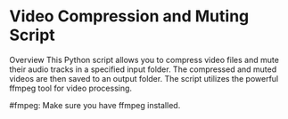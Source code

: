 # Video Compression and Muting Script

Overview
This Python script allows you to compress video files and mute their audio tracks in a specified input folder. 
The compressed and muted videos are then saved to an output folder. The script utilizes the powerful ffmpeg tool for video processing.

#fmpeg: Make sure you have ffmpeg installed.

